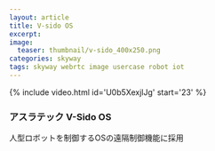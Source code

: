 ```yaml
---
layout: article
title: V-sido OS
excerpt: 
image:
  teaser: thumbnail/v-sido_400x250.png
categories: skyway
tags: skyway webrtc image usercase robot iot
---
```



{% include video.html id='U0b5XexjlJg' start='23' %}

### アスラテック V-Sido OS

人型ロボットを制御するOSの遠隔制御機能に採用
